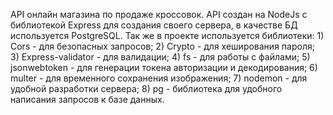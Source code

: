 API онлайн магазина по продаже кроссовок.
API создан на NodeJs с библиотекой Express для создания своего сервера, в качестве БД используется PostgreSQL.
Так же в проекте используется библиотеки:
    1) Cors - для безопасных запросов;
    2) Crypto - для хеширования пароля;
    3) Express-validator - для валидации;
    4) fs - для работы с файлами;
    5) jsonwebtoken - для генерации токена авторизации и декодирования;
    6) multer - для временного сохранения изображения;
    7) nodemon - для удобной разработки сервера;
    8) pg - библиотека для удобного написания запросов к базе данных.

